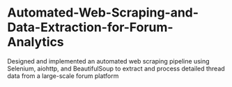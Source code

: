 # Automated-Web-Scraping-and-Data-Extraction-for-Forum-Analytics
Designed and implemented an automated web scraping pipeline using Selenium, aiohttp, and BeautifulSoup to extract and process detailed thread data from a large-scale forum platform
